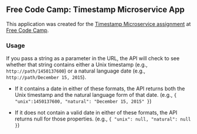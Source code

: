 ## Free Code Camp: Timestamp Microservice App

This application was created for the [Timestamp Microservice assignment](https://www.freecodecamp.com/challenges/timestamp-microservice) at [Free Code Camp](https://www.freecodecamp.com/).  

### Usage
If you pass a string as a parameter in the URL, the API will check to see whether that string contains either a Unix timestamp (e.g., `http://path/1450137600`) or a natural language date (e.g., `http://path/December 15, 2015`).

* If it contains a date in either of these formats, the API returns both the Unix timestamp and the natural language form of that date.
  (e.g., `{ "unix":1450137600, "natural": "December 15, 2015" }`)

* If it does not contain a valid date in either of these formats, the API returns null for those properties.
  (e.g., `{ "unix": null, "natural": null }`)


